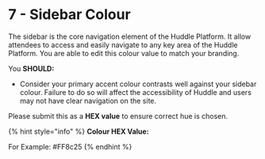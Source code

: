 # 7 - Sidebar Colour

The sidebar is the core navigation element of the Huddle Platform. It allow attendees to access and easily navigate to any key area of the Huddle Platform. You are able to edit this colour value to match your branding.   
  
You **SHOULD:** 

* Consider your primary accent colour contrasts well against your sidebar colour. Failure to do so will affect the accessibility of Huddle and users may not have clear navigation on the site. 

Please submit this as a **HEX value** to ensure correct hue is chosen.

{% hint style="info" %}
**Colour HEX Value:**

For Example: \#FF8c25
{% endhint %}

